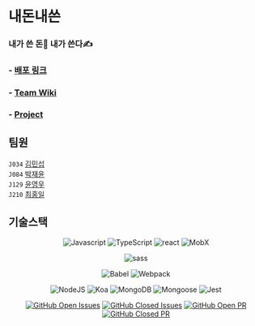 # 내돈내쓴
### 내가 쓴 돈💸 내가 쓴다✍

### - [배포 링크](http://101.101.217.148:8080/)
### - [Team Wiki](https://github.com/boostcamp-2020/Project16-C-Account-Book/wiki)
### - [Project](https://github.com/boostcamp-2020/Project16-C-Account-Book/projects)

## 팀원
`J034` [김민섭](https://github.com/msmk530)  
`J084` [박재윤](https://github.com/j03y14)  
`J129` [윤영우](https://github.com/yoonwoo123)  
`J210` [최홍일](https://github.com/hi0826)  


## 기술스택

<div align="center">

![Javascript](https://img.shields.io/badge/JavaScript-ES6+-yellow?logo=javascript)
![TypeScript](https://img.shields.io/badge/TypeScript-v4.0.5-blue?logo=TypeScript)
![react](https://img.shields.io/badge/React-v17.0.1-1cf?logo=react)
![MobX](https://img.shields.io/badge/MobX-v17.0.1-orange?logo=MobX)

![sass](https://img.shields.io/badge/sass-v1.29.0-pink?logo=sass)

![Babel](https://img.shields.io/badge/@babel/core-v7.12.3-yellow?logo=babel) 
![Webpack](https://img.shields.io/badge/Webpack-v5.3.1-blue?logo=Webpack) 

![NodeJS](https://img.shields.io/badge/node.js-v14.5.0-green?logo=node.js)
![Koa](https://img.shields.io/badge/koa-v2.13.0-white?logo=koa)
![MongoDB](https://img.shields.io/badge/MongoDB-v2.6.10-blue?logo=MongoDB)
![Mongoose](https://img.shields.io/badge/Mongoose-v5.10.15-blue?logo=Mongoose)
![Jest](https://img.shields.io/badge/Jest-v26.6.3-C21325?logo=jest)

[![GitHub Open Issues](https://img.shields.io/github/issues-raw/boostcamp-2020/Project16-C-Account-Book?color=green)](https://github.com/boostcamp-2020/Project16-C-Account-Book/issues)
[![GitHub Closed Issues](https://img.shields.io/github/issues-closed-raw/boostcamp-2020/Project16-C-Account-Book?color=red)](https://github.com/boostcamp-2020/Project16-C-Account-Book/issues)
[![GitHub Open PR](https://img.shields.io/github/issues-pr-raw/boostcamp-2020/Project16-C-Account-Book?color=green)](https://github.com/boostcamp-2020/Project16-C-Account-Book/issues)
[![GitHub Closed PR](https://img.shields.io/github/issues-pr-closed-raw/boostcamp-2020/Project16-C-Account-Book?color=red)](https://github.com/boostcamp-2020/Project16-C-Account-Book/issues)

</div>

 
